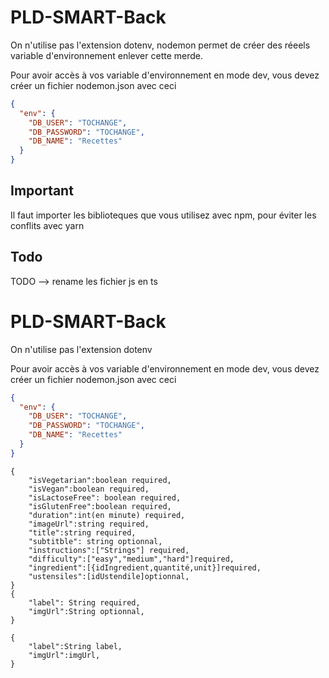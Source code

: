 # PLD-SMART-Back

On n'utilise pas l'extension dotenv, nodemon permet de créer des réeels variable d'environnement enlever cette merde.

Pour avoir accès à vos variable d'environnement en mode dev, vous devez créer un fichier nodemon.json avec ceci

```json
{
  "env": {
    "DB_USER": "TOCHANGE",
    "DB_PASSWORD": "TOCHANGE",
    "DB_NAME": "Recettes"
  }
}
```

## Important

Il faut importer les biblioteques que vous utilisez avec npm, pour éviter les conflits avec yarn

## Todo

TODO --> rename les fichier js en ts

# PLD-SMART-Back

On n'utilise pas l'extension dotenv

Pour avoir accès à vos variable d'environnement en mode dev, vous devez créer un fichier nodemon.json avec ceci

```json
{
  "env": {
    "DB_USER": "TOCHANGE",
    "DB_PASSWORD": "TOCHANGE",
    "DB_NAME": "Recettes"
  }
}
```

```
{
    "isVegetarian":boolean required,
    "isVegan":boolean required,
    "isLactoseFree": boolean required,
    "isGlutenFree":boolean required,
    "duration":int(en minute) required,
    "imageUrl":string required,
    "title":string required,
    "subtitble": string optionnal,
    "instructions":["Strings"] required,
    "difficulty":["easy","medium","hard"]required,
    "ingredient":[{idIngredient,quantité,unit}]required,
    "ustensiles":[idUstendile]optionnal,
}
{
    "label": String required,
    "imgUrl":String optionnal,
}

{
    "label":String label,
    "imgUrl":imgUrl,
}

```
